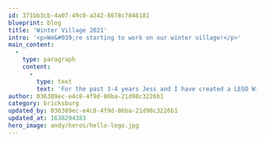 ```yaml
---
id: 371bb3cb-4a07-49c0-a242-8678c7846181
blueprint: blog
title: 'Winter Village 2021'
intro: '<p>We&#039;re starting to work on our winter village!</p>'
main_content:
  -
    type: paragraph
    content:
      -
        type: text
        text: 'For the past 3-4 years Jess and I have created a LEGO Winter Village, though we''ve never "finished" one before we take it down. However, I think this year we''ve come the closest to a finished product.'
author: 036389ec-e4c8-4f9d-86ba-21d98c3226b1
category: bricksburg
updated_by: 036389ec-e4c8-4f9d-86ba-21d98c3226b1
updated_at: 1638294383
hero_image: andy/heros/hello-lego.jpg
---
```


